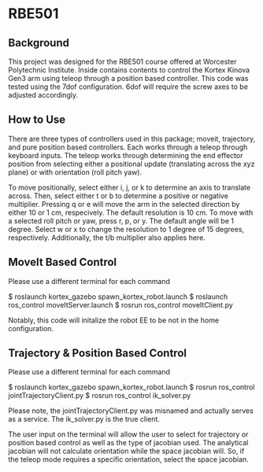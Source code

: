 # RBE501

## Background

This project was designed for the RBE501 course offered at Worcester Polytechnic Institute. Inside contains contents to control the Kortex Kinova Gen3 arm using teleop through a position based controller. This code was tested using the 7dof configuration. 6dof will require the screw axes to be adjusted accordingly.

## How to Use
There are three types of controllers used in this package; moveit, trajectory, and pure position based controllers. Each works through a teleop through keyboard inputs. The teleop works through determining the end effector position from selecting either a positional update (translating across the xyz plane) or with orientation (roll pitch yaw).

To move positionally, select either i, j, or k to determine an axis to translate across. Then, select either t or b to determine a positive or negative multiplier. Pressing q or e will move the arm in the selected direction by either 10 or 1 cm, respecively. The default resolution is 10 cm.
To move with a selected roll pitch or yaw, press r, p, or y. The default angle will be 1 degree. Select w or x to change the resolution to 1 degree of 15 degrees, respectively. Additionally, the t/b multiplier also applies here.

## MoveIt Based Control
Please use a different terminal for each command

$ roslaunch kortex_gazebo spawn_kortex_robot.launch
$ roslaunch ros_control moveItServer.launch
$ rosrun ros_control moveItClient.py

Notably, this code will initalize the robot EE to be not in the home configuration. 

## Trajectory & Position Based Control

Please use a different terminal for each command

$ roslaunch kortex_gazebo spawn_kortex_robot.launch
$ rosrun ros_control jointTrajectoryClient.py
$ rosrun ros_control ik_solver.py

Please note, the jointTrajectoryClient.py was misnamed and actually serves as a service. The ik_solver.py is the true client. 

The user input on the terminal will allow the user to select for trajectory or position based control as well as the type of jacobian used. The analytical jacobian will not calculate orientation while the space jacobian will. So, if the teleop mode requires a specific orientation, select the space jacobian.


